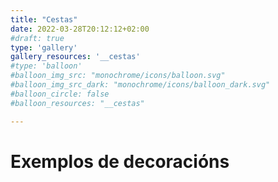 ```yaml
---
title: "Cestas"
date: 2022-03-28T20:12:12+02:00
#draft: true
type: 'gallery'
gallery_resources: '__cestas'
#type: 'balloon'
#balloon_img_src: "monochrome/icons/balloon.svg"
#balloon_img_src_dark: "monochrome/icons/balloon_dark.svg"
#balloon_circle: false
#balloon_resources: "__cestas"

---
```


# Exemplos de decoracións
